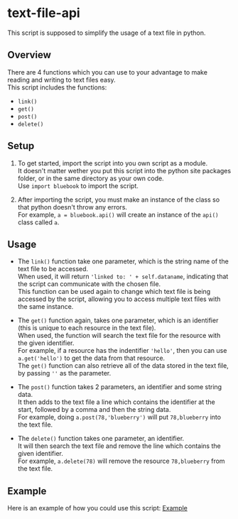 # text-file-api
This script is supposed to simplify the usage of a text file in python.  

## Overview
There are 4 functions which you can use to your advantage to make reading and writing to text files easy.  
This script includes the functions:
- `link()`
- `get()`
- `post()`
- `delete()`

## Setup  
1. To get started, import the script into you own script as a module.  
It doesn't matter wether you put this script into the python site packages folder, or in the same directory as your own code.  
Use `import bluebook` to import the script.

2. After importing the script, you must make an instance of the class so that python doesn't throw any errors.  
For example, `a = bluebook.api()` will create an instance of the `api()` class called `a`.

## Usage
- The `link()` function take one parameter, which is the string name of the text file to be accessed.  
When used, it will return `'linked to: ' + self.dataname`, indicating that the script can communicate with the chosen file.  
This function can be used again to change which text file is being accessed by the script, allowing you to access multiple text files with the same instance.

- The `get()` function again, takes one parameter, which is an identifier (this is unique to each resource in the text file).  
When used, the function will search the text file for the resource with the given identifier.  
For example, if a resource has the indentifier `'hello'`, then you can use `a.get('hello')` to get the data from that resource.  
The `get()` function can also retrieve all of the data stored in the text file, by passing `''` as the parameter.

- The `post()` function takes 2 parameters, an identifier and some string data.  
It then adds to the text file a line which contains the identifier at the start, followed by a comma and then the string data.  
For example, doing `a.post(78,'blueberry')` will put `78,blueberry` into the text file.

- The `delete()` function takes one parameter, an identifier.  
It will then search the text file and remove the line which contains the given identifier.  
For example, `a.delete(78)` will remove the resource `78,blueberry` from the text file.

## Example
Here is an example of how you could use this script: [Example](example.py)
